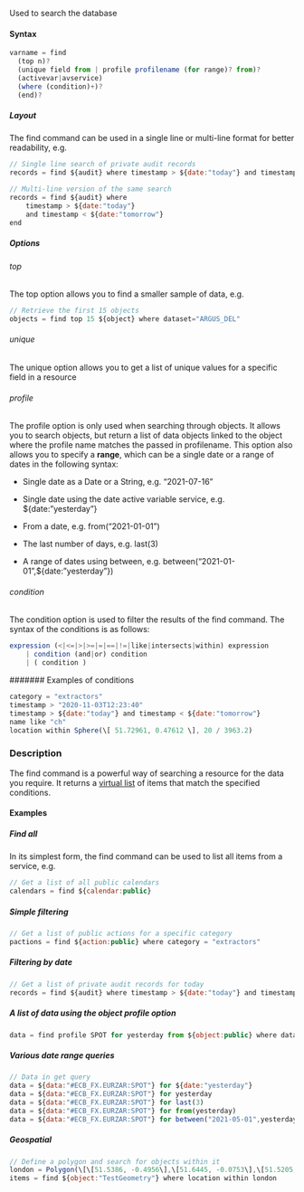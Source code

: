 Used to search the database

#### Syntax
```js
varname = find 
  (top n)?
  (unique field from | profile profilename (for range)? from)?
  (activevar|avservice)
  (where (condition)+)?
  (end)?
```

##### Layout

The find command can be used in a single line or multi-line format for better readability, e.g.
```js
// Single line search of private audit records
records = find ${audit} where timestamp > ${date:"today"} and timestamp < ${date:"tomorrow"}

// Multi-line version of the same search
records = find ${audit} where 
    timestamp > ${date:"today"} 
    and timestamp < ${date:"tomorrow"}
end
```

##### Options

###### top

The top option allows you to find a smaller sample of data, e.g.

```js
// Retrieve the first 15 objects
objects = find top 15 ${object} where dataset="ARGUS_DEL"
```

###### unique

The unique option allows you to get a list of unique values for a specific field in a resource

###### profile

The profile option is only used when searching through objects. It allows you to search objects, but return a list of data objects linked to the object where the profile name matches the passed in profilename. This option also allows you to specify a **range**, which can be a single date or a range of dates in the following syntax:

*   Single date as a Date or a String, e.g. “2021-07-16”
    
*   Single date using the date active variable service, e.g. ${date:”yesterday”}
    
*   From a date, e.g. from(“2021-01-01”)
    
*   The last number of days, e.g. last(3)
    
*   A range of dates using between, e.g. between(“2021-01-01”,${date:”yesterday”})
    

###### condition

The condition option is used to filter the results of the find command. The syntax of the conditions is as follows:
```js
expression (<|<=|>|>=|=|==|!=|like|intersects|within) expression
    | condition (and|or) condition
    | ( condition )
```

####### Examples of conditions

```js
category = "extractors"
timestamp > "2020-11-03T12:23:40"
timestamp > ${date:"today"} and timestamp < ${date:"tomorrow"}
name like "ch"
location within Sphere(\[ 51.72961, 0.47612 \], 20 / 3963.2)
```

### Description

The find command is a powerful way of searching a resource for the data you require. It returns a [virtual list](/docs/odsl/variable/virtuallist) of items that match the specified conditions.

#### Examples

##### Find all

In its simplest form, the find command can be used to list all items from a service, e.g.
```js
// Get a list of all public calendars
calendars = find ${calendar:public}
```

##### Simple filtering
```js
// Get a list of public actions for a specific category
pactions = find ${action:public} where category = "extractors"
```

##### Filtering by date
```js
// Get a list of private audit records for today
records = find ${audit} where timestamp > ${date:"today"} and timestamp < ${date:"tomorrow"}
```

##### A list of data using the object profile option
```js
data = find profile SPOT for yesterday from ${object:public} where dataset == "ECB_FX"
```

##### Various date range queries
```js
// Data in get query
data = ${data:"#ECB_FX.EURZAR:SPOT"} for ${date:"yesterday"}
data = ${data:"#ECB_FX.EURZAR:SPOT"} for yesterday
data = ${data:"#ECB_FX.EURZAR:SPOT"} for last(3)
data = ${data:"#ECB_FX.EURZAR:SPOT"} for from(yesterday)
data = ${data:"#ECB_FX.EURZAR:SPOT"} for between("2021-05-01",yesterday)
```

##### Geospatial
```js
// Define a polygon and search for objects within it
london = Polygon(\[\[51.5386, -0.4956\],\[51.6445, -0.0753\],\[51.5205, 0.1753\],\[51.3479, -0.1163\],\[51.5386, -0.4956\]\])
items = find ${object:"TestGeometry"} where location within london
```
